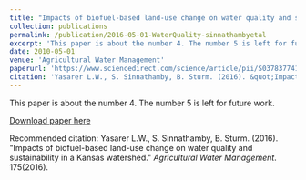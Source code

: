 ```yaml
---
title: "Impacts of biofuel-based land-use change on water quality and sustainability in a Kansas watershed"
collection: publications
permalink: /publication/2016-05-01-WaterQuality-sinnathambyetal
excerpt: 'This paper is about the number 4. The number 5 is left for future work.'
date: 2010-05-01
venue: 'Agricultural Water Management'
paperurl: 'https://www.sciencedirect.com/science/article/pii/S0378377416301585'
citation: 'Yasarer L.W., S. Sinnathamby, B. Sturm. (2016). &quot;Impacts of biofuel-based land-use change on water quality and sustainability in a Kansas watershed.&quot; <i>Agricultural Water Management</i>. 175(2016).'
---
```

This paper is about the number 4. The number 5 is left for future work.

[Download paper here](http://SumathyS.github.io/files/paper4.pdf)

Recommended citation: Yasarer L.W., S. Sinnathamby, B. Sturm. (2016). "Impacts of biofuel-based land-use change on water quality and sustainability in a Kansas watershed." <i>Agricultural Water Management</i>. 175(2016).